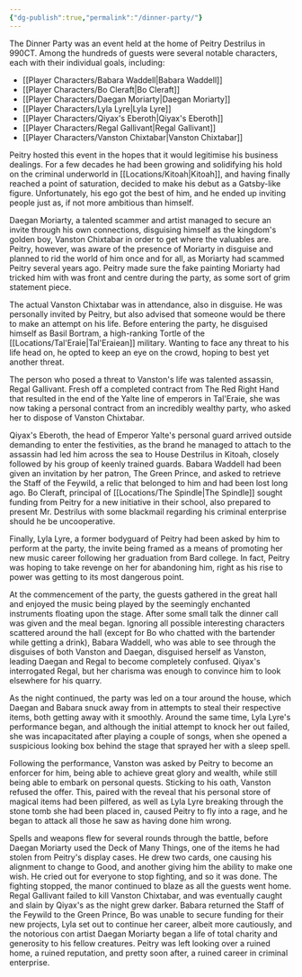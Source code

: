 ```yaml
---
{"dg-publish":true,"permalink":"/dinner-party/"}
---
```


The Dinner Party was an event held at the home of Peitry Destrilus in 990CT. Among the hundreds of guests were several notable characters, each with their individual goals, including:
- [[Player Characters/Babara Waddell\|Babara Waddell]]
- [[Player Characters/Bo Cleraft\|Bo Cleraft]]
- [[Player Characters/Daegan Moriarty\|Daegan Moriarty]]
- [[Player Characters/Lyla Lyre\|Lyla Lyre]]
- [[Player Characters/Qiyax's Eberoth\|Qiyax's Eberoth]]
- [[Player Characters/Regal Gallivant\|Regal Gallivant]]
- [[Player Characters/Vanston Chixtabar\|Vanston Chixtabar]]

Peitry hosted this event in the hopes that it would legitimise his business dealings. For a few decades he had been growing and solidifying his hold on the criminal underworld in [[Locations/Kitoah\|Kitoah]], and having finally reached a point of saturation, decided to make his debut as a Gatsby-like figure.
Unfortunately, his ego got the best of him, and he ended up inviting people just as, if not more ambitious than himself.

Daegan Moriarty, a talented scammer and artist managed to secure an invite through his own connections, disguising himself as the kingdom's golden boy, Vanston Chixtabar in order to get where the valuables are. Peitry, however, was aware of the presence of Moriarty in disguise and planned to rid the world of him once and for all, as Moriarty had scammed Peitry several years ago. Peitry made sure the fake painting Moriarty had tricked him with was front and centre during the party, as some sort of grim statement piece.

The actual Vanston Chixtabar was in attendance, also in disguise. He was personally invited by Peitry, but also advised that someone would be there to make an attempt on his life. Before entering the party, he disguised himself as Basil Bortram, a high-ranking Tortle of the [[Locations/Tal'Eraie\|Tal'Eraiean]] military. Wanting to face any threat to his life head on, he opted to keep an eye on the crowd, hoping to best yet another threat.

The person who posed a threat to Vanston's life was talented assassin, Regal Gallivant. Fresh off a completed contract from The Red Right Hand that resulted in the end of the Yalte line of emperors in Tal'Eraie, she was now taking a personal contract from an incredibly wealthy party, who asked her to dispose of Vanston Chixtabar.

Qiyax's Eberoth, the head of Emperor Yalte's personal guard arrived outside demanding to enter the festivities, as the brand he managed to attach to the assassin had led him across the sea to House Destrilus in Kitoah, closely followed by his group of keenly trained guards.
Babara Waddell had been given an invitation by her patron, The Green Prince, and asked to retrieve the Staff of the Feywild, a relic that belonged to him and had been lost long ago.
Bo Cleraft, principal of [[Locations/The Spindle\|The Spindle]] sought funding from Peitry for a new initiative in their school, also prepared to present Mr. Destrilus with some blackmail regarding his criminal enterprise should he be uncooperative.

Finally, Lyla Lyre, a former bodyguard of Peitry had been asked by him to perform at the party, the invite being framed as a means of promoting her new music career following her graduation from Bard college. In fact, Peitry was hoping to take revenge on her for abandoning him, right as his rise to power was getting to its most dangerous point.

At the commencement of the party, the guests gathered in the great hall and enjoyed the music being played by the seemingly enchanted instruments floating upon the stage. After some small talk the dinner call was given and the meal began. Ignoring all possible interesting characters scattered around the hall (except for Bo who chatted with the bartender while getting a drink), Babara Waddell, who was able to see through the disguises of both Vanston and Daegan, disguised herself as Vanston, leading Daegan and Regal to become completely confused. Qiyax's interrogated Regal, but her charisma was enough to convince him to look elsewhere for his quarry. 

As the night continued, the party was led on a tour around the house, which Daegan and Babara snuck away from in attempts to steal their respective items, both getting away with it smoothly. Around the same time, Lyla Lyre's performance began, and although the initial attempt to knock her out failed, she was incapacitated after playing a couple of songs, when she opened a suspicious looking box behind the stage that sprayed her with a sleep spell. 

Following the performance, Vanston was asked by Peitry to become an enforcer for him, being able to achieve great glory and wealth, while still being able to embark on personal quests. Sticking to his oath, Vanston refused the offer. This, paired with the reveal that his personal store of magical items had been pilfered, as well as Lyla Lyre breaking through the stone tomb she had been placed in, caused Peitry to fly into a rage, and he began to attack all those he saw as having done him wrong.

Spells and weapons flew for several rounds through the battle, before Daegan Moriarty used the Deck of Many Things, one of the items he had stolen from Peitry's display cases. He drew two cards, one causing his alignment to change to Good, and another giving him the ability to make one wish. He cried out for everyone to stop fighting, and so it was done. The fighting stopped, the manor continued to blaze as all the guests went home. Regal Gallivant failed to kill Vanston Chixtabar, and was eventually caught and slain by Qiyax's as the night grew darker. Babara returned the Staff of the Feywild to the Green Prince, Bo was unable to secure funding for their new projects, Lyla set out to continue her career, albeit more cautiously, and the notorious con artist Daegan Moriarty began a life of total charity and generosity to his fellow creatures. Peitry was left looking over a ruined home, a ruined reputation, and pretty soon after, a ruined career in criminal enterprise.